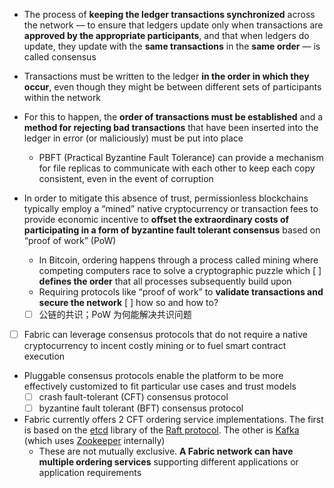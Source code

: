 - The process of **keeping the ledger transactions synchronized** across the network — to ensure that ledgers update only when transactions are **approved by the appropriate participants**, and that when ledgers do update, they update with the **same transactions** in the **same order** — is called consensus

- Transactions must be written to the ledger **in the order in which they occur**, even though they might be between different sets of participants within the network
- For this to happen, the **order of transactions must be established** and a **method for rejecting bad transactions** that have been inserted into the ledger in error (or maliciously) must be put into place
    - PBFT (Practical Byzantine Fault Tolerance) can provide a mechanism for file replicas to communicate with each other to keep each copy consistent, even in the event of corruption
- In order to mitigate this absence of trust, permissionless blockchains typically employ a “mined” native cryptocurrency or transaction fees to provide economic incentive to **offset the extraordinary costs of participating in a form of byzantine fault tolerant consensus** based on “proof of work” (PoW)
    - In Bitcoin, ordering happens through a process called mining where competing computers race to solve a cryptographic puzzle which [ ] **defines the order** that all processes subsequently build upon
    - Requiring protocols like “proof of work” to **validate transactions and secure the network** [ ] how so and how to?
    - [ ] 公链的共识；PoW 为何能解决共识问题

- [ ] Fabric can leverage consensus protocols that do not require a native cryptocurrency to incent costly mining or to fuel smart contract execution
- Pluggable consensus protocols enable the platform to be more effectively customized to fit particular use cases and trust models
    - [ ] crash fault-tolerant (CFT) consensus protocol
    - [ ] byzantine fault tolerant (BFT) consensus protocol
- Fabric currently offers 2 CFT ordering service implementations. The first is based on the [etcd](https://coreos.com/etcd/) library of the [Raft protocol](https://raft.github.io/raft.pdf). The other is [Kafka](https://kafka.apache.org/) (which uses [Zookeeper](https://zookeeper.apache.org/) internally)
    - These are not mutually exclusive. **A Fabric network can have multiple ordering services** supporting different applications or application requirements